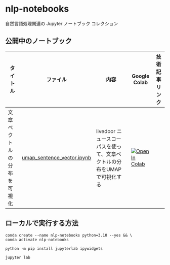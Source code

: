 # nlp-notebooks
自然言語処理関連の Jupyter ノートブック コレクション

## 公開中のノートブック

| タイトル | ファイル | 内容 | Google Colab | 技術記事リンク |
| --- | --- | --- | --- | --- |
| 文章ベクトルの分布を可視化 | [umap_sentence_vector.ipynb](./umap_sentence_vector.ipynb) | livedoor ニュースコーパスを使って、文章ベクトルの分布をUMAPで可視化する | [![Open In Colab](https://colab.research.google.com/assets/colab-badge.svg)](https://colab.research.google.com/github/tsutof/nlp-notebooks/blob/main/umap_sentence_vector.ipynb) | |

## ローカルで実行する方法

```
conda create --name nlp-notebooks python=3.10 --yes && \
conda activate nlp-notebooks
```

```
python -m pip install jupyterlab ipywidgets
```

```
jupyter lab
```